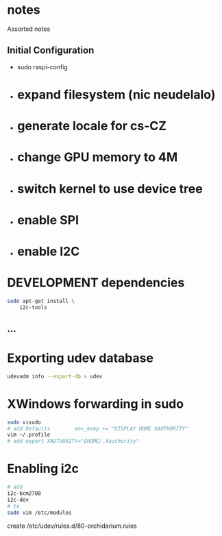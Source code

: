 # notes
Assorted notes

## Initial Configuration

- sudo raspi-config
- # expand filesystem (nic neudelalo)
- # generate locale for cs-CZ
- # change GPU memory to 4M
- # switch kernel to use device tree
- # enable SPI
- # enable I2C

# DEVELOPMENT dependencies
```bash
sudo apt-get install \
    i2c-tools
```

## ...

# Exporting udev database
```bash
udevadm info --export-db > udev
```

# XWindows forwarding in sudo

```bash
sudo visudo
# add Defaults        env_keep += "DISPLAY HOME XAUTHORITY"
vim ~/.profile
# add export XAUTHORITY="$HOME/.Xauthority"
```

# Enabling i2c 

```bash
# add
i2c-bcm2708
i2c-dev
# to
sudo vim /etc/modules
```

create /etc/udev/rules.d/80-orchidarium.rules



